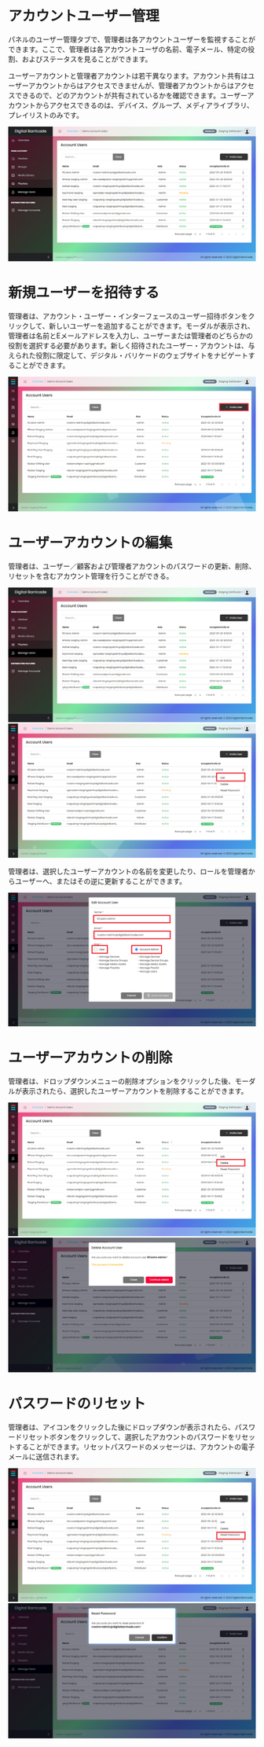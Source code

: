 # アカウントユーザー管理

<div class="description">

パネルのユーザー管理タブで、管理者は各アカウントユーザーを監視することができます。ここで、管理者は各アカウントユーザの名前、電子メール、特定の役割、およびステータスを見ることができます。

ユーザーアカウントと管理者アカウントは若干異なります。アカウント共有はユーザーアカウントからはアクセスできませんが、管理者アカウントからはアクセスできるので、どのアカウントが共有されているかを確認できます。ユーザーアカウントからアクセスできるのは、デバイス、グループ、メディアライブラリ、プレイリストのみです。

<!-- ![user_list](/images/manageUsers/manageUsers.png ":size=100%") -->
<img src="/images/manageUsers/manageUsers.png" alt="Users Tab" style="max-width: 100%;">

</div>

# 新規ユーザーを招待する

<div class="description">

管理者は、アカウント・ユーザー・インターフェースのユーザー招待ボタンをクリックして、新しいユーザーを追加することができます。モーダルが表示され、管理者は名前とEメールアドレスを入力し、ユーザーまたは管理者のどちらかの役割を選択する必要があります。新しく招待されたユーザー・アカウントは、与えられた役割に限定して、デジタル・バリケードのウェブサイトをナビゲートすることができます。

<!-- ![user_invite](/images/manageUsers/manageUsersAdd.png ":size=100%") -->
<img src="/images/manageUsers/manageUsersAdd.png" alt="Add User" style="max-width: 100%;">

</div>

# ユーザーアカウントの編集

<div class="description">

管理者は、ユーザー／顧客および管理者アカウントのパスワードの更新、削除、リセットを含むアカウント管理を行うことができる。

<!-- ![user_edit](/images/manageUsers/manageUsers.png ":size=100%")
![user_edit](/images/manageUsers/manageUsersEdit.png ":size=100%") -->
<img src="/images/manageUsers/manageUsers.png" alt="Add User" style="max-width: 100%;">
<img src="/images/manageUsers/manageUsersEdit.png" alt="Add User" style="max-width: 100%;">

管理者は、選択したユーザーアカウントの名前を変更したり、ロールを管理者からユーザーへ、またはその逆に更新することができます。

<!-- ![user_edit](/images/manageUsers/manageUsersEditModal.png ":size=100%") -->
<img src="/images/manageUsers/manageUsersEditModal.png" alt="Add User" style="max-width: 100%;">

</div>

# ユーザーアカウントの削除

<div class="description">

管理者は、ドロップダウンメニューの削除オプションをクリックした後、モーダルが表示されたら、選択したユーザーアカウントを削除することができます。

<!-- ![user_delete](/images/manageUsers/manageUsersDelete.png ":size=100%")
![manage_user](/images/manageUsers/manageUsersDeleteModal.png ":size=100%") -->
<img src="/images/manageUsers/manageUsersDelete.png" alt="Add User" style="max-width: 100%;">
<img src="/images/manageUsers/manageUsersDeleteModal.png" alt="Add User" style="max-width: 100%;">

</div>

# パスワードのリセット

<div class="description">

管理者は、アイコンをクリックした後にドロップダウンが表示されたら、パスワードリセットボタンをクリックして、選択したアカウントのパスワードをリセットすることができます。リセットパスワードのメッセージは、アカウントの電子メールに送信されます。

<!-- ![user_reset](/images/manageUsers/manageUsersReset.png ":size=100%")
![user_reset](/images/manageUsers/manageUsersResetModal.png ":size=100%") -->
<img src="/images/manageUsers/manageUsersReset.png" alt="Add User" style="max-width: 100%;">
<img src="/images/manageUsers/manageUsersResetModal.png" alt="Add User" style="max-width: 100%;">

</div>